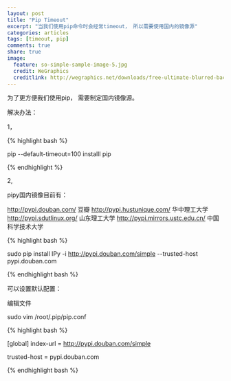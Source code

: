 ```yaml
---
layout: post
title: "Pip Timeout"
excerpt: "当我们使用pip命令时会经常timeout， 所以需要使用国内的镜像源" 
categories: articles
tags: [timeout, pip]
comments: true
share: true
image:
  feature: so-simple-sample-image-5.jpg
  credit: WeGraphics
  creditlink: http://wegraphics.net/downloads/free-ultimate-blurred-background-pack/
---
```




为了更方便我们使用pip， 需要制定国内镜像源。 


解决办法： 

1， 

{% highlight bash %}

 pip --default-timeout=100 installl pip 

{% endhighlight %}


2, 

pipy国内镜像目前有：
 
http://pypi.douban.com/  豆瓣
http://pypi.hustunique.com/  华中理工大学
http://pypi.sdutlinux.org/  山东理工大学
http://pypi.mirrors.ustc.edu.cn/  中国科学技术大学

{% highlight bash %}

sudo pip  install IPy  -i http://pypi.douban.com/simple  --trusted-host pypi.douban.com 

{% endhighlight bash %}

可以设置默认配置：

编辑文件

sudo vim /root/.pip/pip.conf


{% highlight bash %}

[global]
index-url = http://pypi.douban.com/simple

trusted-host = pypi.douban.com

{% endhighlight bash %}





